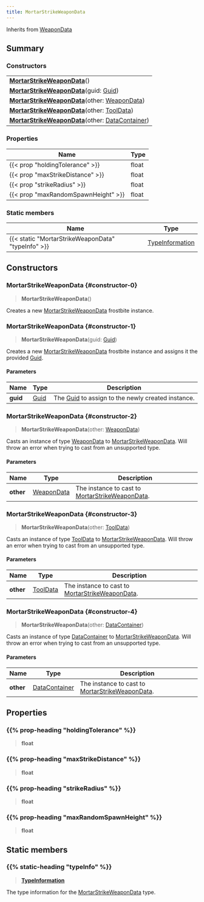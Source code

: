 ```yaml
---
title: MortarStrikeWeaponData
---
```


Inherits from [WeaponData](/vext/ref/fb/weapondata)

## Summary

### Constructors

|  |
| --- |
| **[MortarStrikeWeaponData](#constructor-0)**() |
| **[MortarStrikeWeaponData](#constructor-1)**(guid: [Guid](/vext/ref/shared/type/guid)) |
| **[MortarStrikeWeaponData](#constructor-2)**(other: [WeaponData](/vext/ref/fb/weapondata)) |
| **[MortarStrikeWeaponData](#constructor-3)**(other: [ToolData](/vext/ref/fb/tooldata)) |
| **[MortarStrikeWeaponData](#constructor-4)**(other: [DataContainer](/vext/ref/shared/type/datacontainer)) |

### Properties

| Name | Type |
| ---- | ---- |
| {{< prop "holdingTolerance" >}} | float |
| {{< prop "maxStrikeDistance" >}} | float |
| {{< prop "strikeRadius" >}} | float |
| {{< prop "maxRandomSpawnHeight" >}} | float |

### Static members

| Name | Type |
| ---- | ---- |
| {{< static "MortarStrikeWeaponData" "typeInfo" >}} | [TypeInformation](/vext/ref/shared/type/typeinformation) |

## Constructors

### MortarStrikeWeaponData {#constructor-0}

> **MortarStrikeWeaponData**()

Creates a new [MortarStrikeWeaponData](/vext/ref/fb/mortarstrikeweapondata) frostbite instance.

### MortarStrikeWeaponData {#constructor-1}

> **MortarStrikeWeaponData**(guid: [Guid](/vext/ref/shared/type/guid))

Creates a new [MortarStrikeWeaponData](/vext/ref/fb/mortarstrikeweapondata) frostbite instance and assigns it the provided [Guid](/vext/ref/shared/type/guid).

#### Parameters

| Name | Type | Description |
| ---- | ---- | ----------- |
| **guid** | [Guid](/vext/ref/shared/type/guid) | The [Guid](/vext/ref/shared/type/guid) to assign to the newly created instance. |

### MortarStrikeWeaponData {#constructor-2}

> **MortarStrikeWeaponData**(other: [WeaponData](/vext/ref/fb/weapondata))

Casts an instance of type [WeaponData](/vext/ref/fb/weapondata) to [MortarStrikeWeaponData](/vext/ref/fb/mortarstrikeweapondata). Will throw an error when trying to cast from an unsupported type.

#### Parameters

| Name | Type | Description |
| ---- | ---- | ----------- |
| **other** | [WeaponData](/vext/ref/fb/weapondata) | The instance to cast to [MortarStrikeWeaponData](/vext/ref/fb/mortarstrikeweapondata). |

### MortarStrikeWeaponData {#constructor-3}

> **MortarStrikeWeaponData**(other: [ToolData](/vext/ref/fb/tooldata))

Casts an instance of type [ToolData](/vext/ref/fb/tooldata) to [MortarStrikeWeaponData](/vext/ref/fb/mortarstrikeweapondata). Will throw an error when trying to cast from an unsupported type.

#### Parameters

| Name | Type | Description |
| ---- | ---- | ----------- |
| **other** | [ToolData](/vext/ref/fb/tooldata) | The instance to cast to [MortarStrikeWeaponData](/vext/ref/fb/mortarstrikeweapondata). |

### MortarStrikeWeaponData {#constructor-4}

> **MortarStrikeWeaponData**(other: [DataContainer](/vext/ref/shared/type/datacontainer))

Casts an instance of type [DataContainer](/vext/ref/shared/type/datacontainer) to [MortarStrikeWeaponData](/vext/ref/fb/mortarstrikeweapondata). Will throw an error when trying to cast from an unsupported type.

#### Parameters

| Name | Type | Description |
| ---- | ---- | ----------- |
| **other** | [DataContainer](/vext/ref/shared/type/datacontainer) | The instance to cast to [MortarStrikeWeaponData](/vext/ref/fb/mortarstrikeweapondata). |

## Properties

### {{% prop-heading "holdingTolerance" %}}

> **float**

### {{% prop-heading "maxStrikeDistance" %}}

> **float**

### {{% prop-heading "strikeRadius" %}}

> **float**

### {{% prop-heading "maxRandomSpawnHeight" %}}

> **float**

## Static members

### {{% static-heading "typeInfo" %}}

> **[TypeInformation](/vext/ref/shared/type/typeinformation)**

The type information for the [MortarStrikeWeaponData](/vext/ref/fb/mortarstrikeweapondata) type.

